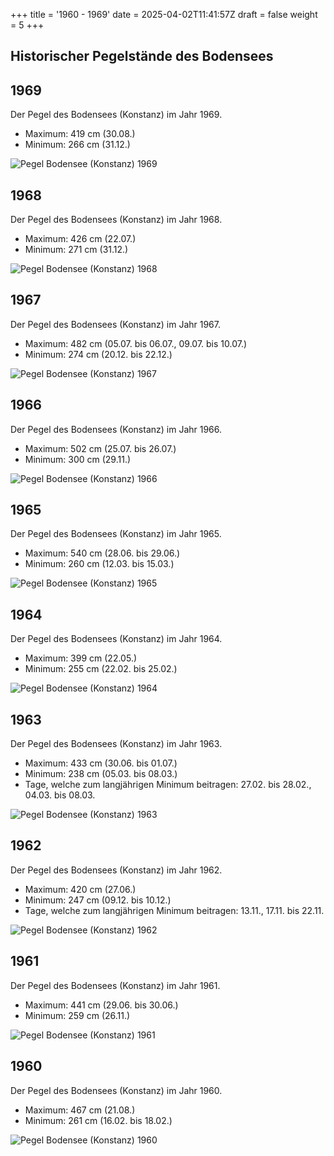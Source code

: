 +++
title = '1960 - 1969'
date = 2025-04-02T11:41:57Z
draft = false
weight = 5
+++

## Historischer Pegelstände des Bodensees

## 1969

Der Pegel des Bodensees (Konstanz) im Jahr 1969.

- Maximum: 419 cm (30.08.)
- Minimum: 266 cm (31.12.)

![Pegel Bodensee (Konstanz) 1969](/images/DE/graphs_historic/longterm_DE_1969.png)

## 1968

Der Pegel des Bodensees (Konstanz) im Jahr 1968.

- Maximum: 426 cm (22.07.)
- Minimum: 271 cm (31.12.)

![Pegel Bodensee (Konstanz) 1968](/images/DE/graphs_historic/longterm_DE_1968.png)

## 1967

Der Pegel des Bodensees (Konstanz) im Jahr 1967.

- Maximum: 482 cm (05.07. bis 06.07., 09.07. bis 10.07.)
- Minimum: 274 cm (20.12. bis 22.12.)

![Pegel Bodensee (Konstanz) 1967](/images/DE/graphs_historic/longterm_DE_1967.png)

## 1966

Der Pegel des Bodensees (Konstanz) im Jahr 1966.

- Maximum: 502 cm (25.07. bis 26.07.)
- Minimum: 300 cm (29.11.)

![Pegel Bodensee (Konstanz) 1966](/images/DE/graphs_historic/longterm_DE_1966.png)

## 1965

Der Pegel des Bodensees (Konstanz) im Jahr 1965.

- Maximum: 540 cm (28.06. bis 29.06.)
- Minimum: 260 cm (12.03. bis 15.03.)

![Pegel Bodensee (Konstanz) 1965](/images/DE/graphs_historic/longterm_DE_1965.png)

## 1964

Der Pegel des Bodensees (Konstanz) im Jahr 1964.

- Maximum: 399 cm (22.05.)
- Minimum: 255 cm (22.02. bis 25.02.)

![Pegel Bodensee (Konstanz) 1964](/images/DE/graphs_historic/longterm_DE_1964.png)

## 1963

Der Pegel des Bodensees (Konstanz) im Jahr 1963.

- Maximum: 433 cm (30.06. bis 01.07.)
- Minimum: 238 cm (05.03. bis 08.03.)
- Tage, welche zum langjährigen Minimum beitragen: 27.02. bis 28.02., 04.03. bis 08.03.

![Pegel Bodensee (Konstanz) 1963](/images/DE/graphs_historic/longterm_DE_1963.png)

## 1962

Der Pegel des Bodensees (Konstanz) im Jahr 1962.

- Maximum: 420 cm (27.06.)
- Minimum: 247 cm (09.12. bis 10.12.)
- Tage, welche zum langjährigen Minimum beitragen: 13.11., 17.11. bis 22.11.

![Pegel Bodensee (Konstanz) 1962](/images/DE/graphs_historic/longterm_DE_1962.png)

## 1961

Der Pegel des Bodensees (Konstanz) im Jahr 1961.

- Maximum: 441 cm (29.06. bis 30.06.)
- Minimum: 259 cm (26.11.)

![Pegel Bodensee (Konstanz) 1961](/images/DE/graphs_historic/longterm_DE_1961.png)

## 1960

Der Pegel des Bodensees (Konstanz) im Jahr 1960.

- Maximum: 467 cm (21.08.)
- Minimum: 261 cm (16.02. bis 18.02.)

![Pegel Bodensee (Konstanz) 1960](/images/DE/graphs_historic/longterm_DE_1960.png)

